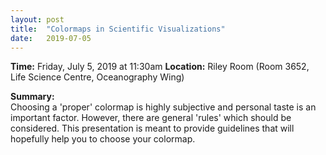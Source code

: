 ```yaml
---
layout: post
title:  "Colormaps in Scientific Visualizations"
date:   2019-07-05
---
```


**Time:** Friday, July 5, 2019 at 11:30am
**Location:** Riley Room (Room 3652, Life Science Centre, Oceanography Wing)

**Summary:**  
Choosing a 'proper' colormap is highly subjective and personal taste is an
important factor. However, there are general 'rules' which should be considered.
This presentation is meant to provide guidelines that will hopefully help you to
choose your colormap.


<!--
## Materials
Link to presentation or other materials.
Reference sheet for natbib usage: http://merkel.texture.rocks/Latex/natbib.php
-->
